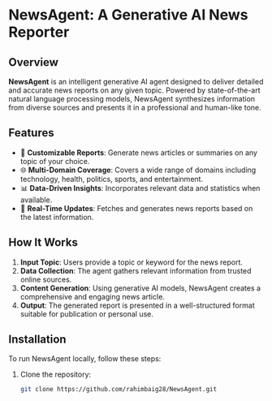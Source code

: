 # NewsAgent: A Generative AI News Reporter

## Overview
**NewsAgent** is an intelligent generative AI agent designed to deliver detailed and accurate news reports on any given topic. Powered by state-of-the-art natural language processing models, NewsAgent synthesizes information from diverse sources and presents it in a professional and human-like tone.

## Features
- 📰 **Customizable Reports**: Generate news articles or summaries on any topic of your choice.
- 🌐 **Multi-Domain Coverage**: Covers a wide range of domains including technology, health, politics, sports, and entertainment.
- 📊 **Data-Driven Insights**: Incorporates relevant data and statistics when available.
- 🔄 **Real-Time Updates**: Fetches and generates news reports based on the latest information.

## How It Works
1. **Input Topic**: Users provide a topic or keyword for the news report.
2. **Data Collection**: The agent gathers relevant information from trusted online sources.
3. **Content Generation**: Using generative AI models, NewsAgent creates a comprehensive and engaging news article.
4. **Output**: The generated report is presented in a well-structured format suitable for publication or personal use.

## Installation
To run NewsAgent locally, follow these steps:

1. Clone the repository:
   ```bash
   git clone https://github.com/rahimbaig28/NewsAgent.git

 
 
